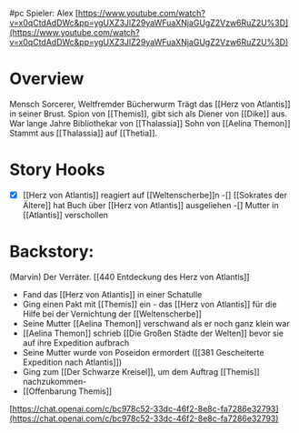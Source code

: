 #pc
Spieler: Alex
[https://www.youtube.com/watch?v=x0qCtdAdDWc&pp=ygUXZ3JlZ29yaWFuaXNjaGUgZ2Vzw6RuZ2U%3D](https://www.youtube.com/watch?v=x0qCtdAdDWc&pp=ygUXZ3JlZ29yaWFuaXNjaGUgZ2Vzw6RuZ2U%3D)
# Overview
Mensch Sorcerer, Weltfremder Bücherwurm
Trägt das [[Herz von Atlantis]] in seiner Brust.
Spion von [[Themis]], gibt sich als Diener von [[Dike]] aus.
War lange Jahre Bibliothekar von [[Thalassia]]
Sohn von [[Aelina Themon]]
Stammt aus [[Thalassia]] auf [[Thetia]].
# Story Hooks
-[x] [[Herz von Atlantis]] reagiert auf [[Weltenscherbe]]n
-[] [[Sokrates der Ältere]] hat Buch über [[Herz von Atlantis]] ausgeliehen
-[] Mutter in [[Atlantis]] verschollen
# Backstory: 
(Marvin)
Der Verräter.
[[440 Entdeckung des Herz von Atlantis]]
- Fand das [[Herz von Atlantis]] in einer Schatulle
- Ging einen Pakt mit [[Themis]] ein - das [[Herz von Atlantis]] für die Hilfe bei der Vernichtung der [[Weltenscherbe]]
- Seine Mutter [[Aelina Themon]] verschwand als er noch ganz klein war
- [[Aelina Themon]] schrieb [[Die Großen Städte der Welten]] bevor sie auf ihre Expedition aufbrach
- Seine Mutter wurde von Poseidon ermordert ([[381 Gescheiterte Expedition nach Atlantis]])
- Ging zum [[Der Schwarze Kreisel]], um dem Auftrag [[Themis]] nachzukommen-
- [[Offenbarung Themis]]

[https://chat.openai.com/c/bc978c52-33dc-46f2-8e8c-fa7286e32793](https://chat.openai.com/c/bc978c52-33dc-46f2-8e8c-fa7286e32793)